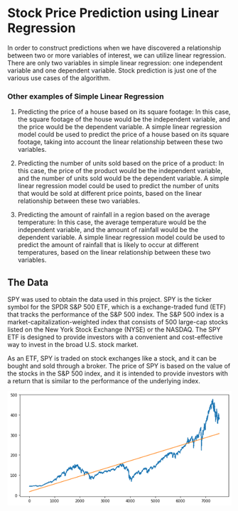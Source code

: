 # Stock Price Prediction using Linear Regression

In order to construct predictions when we have discovered a relationship between two or more variables of interest, we can utilize linear regression. There are only two variables in simple linear regression: one independent variable and one dependent variable. Stock prediction is just one of the various use cases of the algorithm.

### Other examples of Simple Linear Regression
1. Predicting the price of a house based on its square footage: In this case, the square footage of the house would be the independent variable, and the price would be the dependent variable. A simple linear regression model could be used to predict the price of a house based on its square footage, taking into account the linear relationship between these two variables.

2. Predicting the number of units sold based on the price of a product: In this case, the price of the product would be the independent variable, and the number of units sold would be the dependent variable. A simple linear regression model could be used to predict the number of units that would be sold at different price points, based on the linear relationship between these two variables.

3. Predicting the amount of rainfall in a region based on the average temperature: In this case, the average temperature would be the independent variable, and the amount of rainfall would be the dependent variable. A simple linear regression model could be used to predict the amount of rainfall that is likely to occur at different temperatures, based on the linear relationship between these two variables.

## The Data
SPY was used to obtain the data used in this project. SPY is the ticker symbol for the SPDR S&P 500 ETF, which is a exchange-traded fund (ETF) that tracks the performance of the S&P 500 index. The S&P 500 index is a market-capitalization-weighted index that consists of 500 large-cap stocks listed on the New York Stock Exchange (NYSE) or the NASDAQ. The SPY ETF is designed to provide investors with a convenient and cost-effective way to invest in the broad U.S. stock market.

As an ETF, SPY is traded on stock exchanges like a stock, and it can be bought and sold through a broker. The price of SPY is based on the value of the stocks in the S&P 500 index, and it is intended to provide investors with a return that is similar to the performance of the underlying index.

![price_prediction](https://github.com/sophia14324/Stock-Price-Prediction-using-Linear-Regression/blob/main/price_prediction.png)
